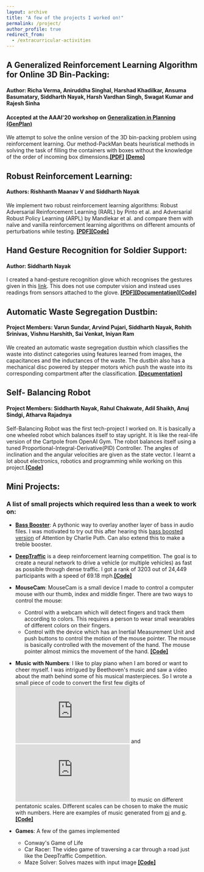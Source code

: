 ```yaml
---
layout: archive
title: "A few of the projects I worked on!"
permalink: /project/
author_profile: true
redirect_from:
  - /extracurricular-activities
---
```


## A Generalized Reinforcement Learning Algorithm for Online 3D Bin-Packing:
#### Author: Richa Verma, Aniruddha Singhal, Harshad Khadilkar, Ansuma Basumatary, Siddharth Nayak, Harsh Vardhan Singh, Swagat Kumar and Rajesh Sinha
#### Accepted at the AAAI'20 workshop on [Generalization in Planning (GenPlan)](https://sites.google.com/view/genplan20/home/accepted-papers?authuser=0)
We attempt to solve the online version of the 3D bin-packing problem using reinforcement learning. Our method-PackMan beats heuristical methods in solving the task of filling the containers with boxes without the knowledge of the order of incoming box dimensions.[**[PDF]**](https://drive.google.com/file/u/1/d/1XjGhJ_4zmKgbX37RikYqVWMkGC_hYTF4/view?usp=sharing) [**[Demo]**](https://drive.google.com/file/d/1vsZ5iZTnsQI76zvZ6CLopwNTYL6vDvG_/view?usp=sharing)

## Robust Reinforcement Learning:
#### Authors: Rishhanth Maanav V and Siddharth Nayak
We implement two robust reinforcement learning algorithms: Robust Adversarial Reinforcement Learning (RARL) by Pinto et al. and Adversarial Robust Policy Learning (ARPL) by Mandlekar et al. and compare them with na&iuml;ve and vanilla reinforcement learning algorithms on different amounts of perturbations while testing.
[**[PDF]**](https://drive.google.com/file/d/1O04b-M3DCbFz4kAHzHdzxD9DLBO6Khbn/view?usp=sharing)[**[Code]**](https://github.com/nsidn98/Robust-Reinforcement-Learning)

## Hand Gesture Recognition for Soldier Support:
#### Author: Siddharth Nayak

I created a hand-gesture recognition glove which recognises the gestures given in this [link](https://github.com/nsidn98/Gesture-Recognition/blob/master/Images/gestures.jpg). This does not use computer vision and instead uses readings from sensors attached to the glove.
[**[PDF]**](https://drive.google.com/file/d/1Hs3rmz6wCDWJ5HbGBlTW_ZID8fiIiPC6/view?usp=sharing)[**[Documentation]**](https://github.com/nsidn98/Gesture-Recognition/blob/master/README.md)[**[Code]**](https://github.com/nsidn98/Gesture-Recognition)

## Automatic Waste Segregation Dustbin:
#### Project Members: Varun Sundar, Arvind Pujari, Siddharth Nayak, Rohith Srinivas, Vishnu Harshith, Sai Venkat, Iniyan Ram
We created an automatic waste segregation dustbin which classifies the waste into distinct categories using features learned from images, the capacitances and the inductances of the waste. The dustbin also has a mechanical disc powered by stepper motors which push the waste into its corresponding compartment after the classification.
[**[Documentation]**](https://drive.google.com/file/d/178VnadP2o9sCO6stPFOkq8jVb0PkeQId/view?usp=sharing)


## Self- Balancing Robot
#### Project Members: Siddharth Nayak, Rahul Chakwate, Adil Shaikh, Anuj Sindgi, Atharva Rajadnya
Self-Balancing Robot was the first tech-project I worked on. It is basically a one wheeled robot which balances itself to stay upright. It is like the real-life version of the Cartpole from OpenAI Gym. The robot balances itself using a tuned Proportional-Integral-Derivative(PID) Controller. The angles of inclination and the angular velocities are given as the state vector. I learnt a lot about electronics, robotics and programming while working on this project.[**[Code]**](https://github.com/nsidn98/One-Wheeled-Balancing-Robot)


## Mini Projects:
### A list of small projects which required less than a week to work on:
* [**Bass Booster**](https://github.com/nsidn98/Bass-Booster): A pythonic way to overlay another layer of bass in audio files. I was motivated to try out this after hearing this [bass boosted version](https://www.youtube.com/watch?v=VmITSg23CTY) of Attention by Charlie Puth. Can also extend this to make a treble booster.

* [**DeepTraffic**](https://selfdrivingcars.mit.edu/deeptraffic/) is a deep reinforcement learning competition. The goal is to create a neural network to drive a vehicle (or multiple vehicles) as fast as possible through dense traffic. I got a rank of 3203 out of 24,449 participants with a speed of 69.18 mph.[**[Code]**](https://github.com/nsidn98/DeepTraffic-MIT)

* **MouseCam**: MouseCam is a small device I made to control a computer mouse with our thumb, index and middle finger. There are two ways to control the mouse:
  - Control with a webcam which will detect fingers and track them according to colors. This requires a person to wear small wearables of different colors on their fingers. 
  - Control with the device which has an Inertial Measurement Unit and push buttons to control the motion of the mouse pointer. 
The mouse is basically controlled with the movement of the hand. The mouse pointer almost mimics the movement of the hand. [**[Code]**](https://github.com/nsidn98/Mouse-cam)

* **Music with Numbers**: I like to play piano when I am bored or want to cheer myself. I was intrigued by Beethoven's music and saw a video about the math behind some of his musical masterpieces. So I wrote a small piece of code to convert the first few digits of ![pi](http://latex.codecogs.com/gif.latex?%5Cpi) and ![e](http://latex.codecogs.com/gif.latex?e) to music on different pentatonic scales. Different scales can be chosen to make the music with numbers. Here are examples of music generated from [pi](https://drive.google.com/file/d/1xqlR9W704Lurq1qHxuNgQ2DjXlNhA3L8/view?usp=sharing) and [e](https://drive.google.com/file/d/1BCA1s1jsqApCm0oZtBV60-okhJHtmDkn/view?usp=sharing). [**[Code]**](https://github.com/nsidn98/Music-with-numbers)

* **Games**: A few of the games implemented 
  - Conway's Game of Life
  - Car Racer: The video game of traversing a car through a road just like the DeepTraffic Competition.
  - Maze Solver: Solves mazes with input image
  [**[Code]**](https://github.com/nsidn98/Games)
